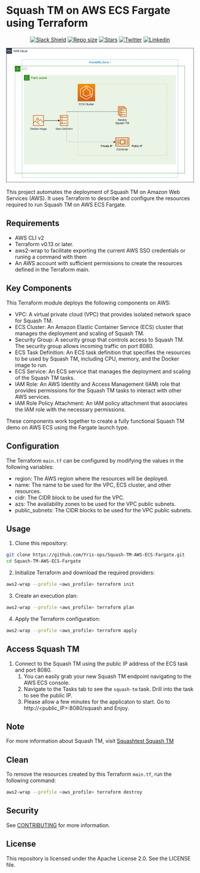 # Squash TM on AWS ECS Fargate using Terraform

<p align="center">
	<a href="https://join.slack.com/t/yrisgroupe/shared_invite/zt-1q51z8dmv-GC0XzUSclzBnUQ0tpKhznw"><img alt="Slack Shield" src="https://img.shields.io/badge/slack-yris-brightgreen.svg?logo=slack"></a>
	<a href="https://github.com/Yris-ops/squash-tm-aws-ecs-fargate"><img alt="Repo size" src="https://img.shields.io/github/repo-size/Yris-ops/squash-tm-aws-ecs-fargate"></a>
	<a href="https://github.com/Yris-ops/squash-tm-aws-ecs-fargate"><img alt="Stars" src="https://img.shields.io/github/stars/Yris-ops/squash-tm-aws-ecs-fargate"></a>
	<a href="https://twitter.com/cz_antoine"><img alt="Twitter" src="https://img.shields.io/twitter/follow/cz_antoine?style=social"></a>
	<a href="https://www.linkedin.com/in/antoine-cichowicz-837575b1"><img alt="Linkedin" src="https://img.shields.io/badge/-Antoine-blue?style=flat-square&logo=Linkedin&logoColor=white"></a>
<p>

![Squash TM on AWS ECS Fargate using Terraform](./img/SquashTMArchitecture.png)

This project automates the deployment of Squash TM on Amazon Web Services (AWS). It uses Terraform to describe and configure the resources required to run Squash TM on AWS ECS Fargate.

## Requirements

- AWS CLI v2
- Terraform v0.13 or later.
- aws2-wrap to facilitate exporting the current AWS SSO credentials or runing a command with them
- An AWS account with sufficient permissions to create the resources defined in the Terraform main.

## Key Components

This Terraform module deploys the following components on AWS:

- VPC: A virtual private cloud (VPC) that provides isolated network space for Squash TM.
- ECS Cluster: An Amazon Elastic Container Service (ECS) cluster that manages the deployment and scaling of Squash TM.
- Security Group: A security group that controls access to Squash TM. The security group allows incoming traffic on port 8080.
- ECS Task Definition: An ECS task definition that specifies the resources to be used by Squash TM, including CPU, memory, and the Docker image to run.
- ECS Service: An ECS service that manages the deployment and scaling of the Squash TM tasks.
- IAM Role: An AWS Identity and Access Management (IAM) role that provides permissions for the Squash TM tasks to interact with other AWS services.
- IAM Role Policy Attachment: An IAM policy attachment that associates the IAM role with the necessary permissions.

These components work together to create a fully functional Squash TM demo on AWS ECS using the Fargate launch type.

## Configuration

The Terraform `main.tf` can be configured by modifying the values in the following variables:

- region: The AWS region where the resources will be deployed.
- name: The name to be used for the VPC, ECS cluster, and other resources.
- cidr: The CIDR block to be used for the VPC.
- azs: The availability zones to be used for the VPC public subnets.
- public_subnets: The CIDR blocks to be used for the VPC public subnets.

## Usage

1. Clone this repository:

``` bash
git clone https://github.com/Yris-ops/Squash-TM-AWS-ECS-Fargate.git
cd Squash-TM-AWS-ECS-Fargate
```

2. Initialize Terraform and download the required providers:
``` bash
aws2-wrap --profile <aws_profile> terraform init
```

3. Create an execution plan:

``` bash
aws2-wrap --profile <aws_profile> terraform plan
```

4. Apply the Terraform configuration:

``` bash
aws2-wrap --profile <aws_profile> terraform apply
```

## Access Squash TM

1. Connect to the Squash TM using the public IP address of the ECS task and port 8080.
	1. You can easily grab your new Squash TM endpoint navigating to the AWS ECS console.
	1. Navigate to the Tasks tab to see the `squash-tm` task. Drill into the task to see the public IP.
	1. Please allow a few minutes for the applicaton to start. Go to http://<public_IP>:8080/squash and Enjoy.

## Note

For more information about Squash TM, visit [Squashtest Squash TM](https://hub.docker.com/r/squashtest/squash-tm)

## Clean 

To remove the resources created by this Terraform `main.tf`, run the following command:

``` bash
aws2-wrap --profile <aws_profile> terraform destroy
```

## Security

See [CONTRIBUTING](CONTRIBUTING.md#security-issue-notifications) for more information.

## License

This repository is licensed under the Apache License 2.0. See the LICENSE file.